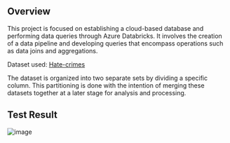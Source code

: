 
## Overview 
This project is focused on establishing a cloud-based database and performing data queries through Azure Databricks. It involves the creation of a data pipeline and developing queries that encompass operations such as data joins and aggregations.

Dataset used: [Hate-crimes](https://github.com/fivethirtyeight/data/blob/master/hate-crimes/hate_crimes.csv)

The dataset is organized into two separate sets by dividing a specific column. This partitioning is done with the intention of merging these datasets together at a later stage for analysis and processing. 

## Test Result
![image](https://github.com/nogibjj/IDS706_Mini_PJT6/assets/141780408/36d9dcae-3166-4af8-b999-44a6005cc588)


